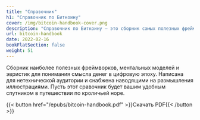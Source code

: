```yaml
---
title: "Справочник"
h1: "Справочник по Биткоину"
cover: /img/bitcoin-handbook-cover.png
description: "Справочник по Биткоину – это сборник самых полезных фреймворков, ментальных моделей и эвристик для понимания денег в цифровую эпоху." 
url: bitcoin-handbook
date: 2022-02-16
bookFlatSection: false
weight: 51
---
```


Сборник наиболее полезных фреймворков, ментальных моделей и эвристик для понимания смысла денег в цифровую эпоху. Написана для нетехнической аудитории и снабжена наводящими на размышления иллюстрациями. Пусть этот сравочник будет вашим удобным спутником в путешествии по кроличьей норе.

{{< button href="/epubs/bitcoin-handbook.pdf" >}}Скачать PDF{{< /button >}}